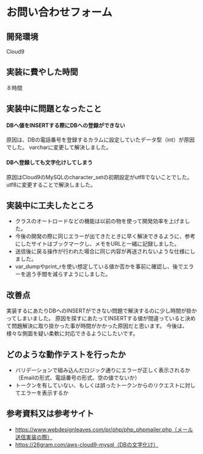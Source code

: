# お問い合わせフォーム

## 開発環境
Cloud9

## 実装に費やした時間
８時間

## 実装中に問題となったこと
#### DBへ値をINSERTする際にDBへの登録ができない
原因は、DBの電話番号を登録するカラムに設定していたデータ型（int）が原因でした。
varcharに変更して解決しました。

#### DBへ登録しても文字化けしてしまう
原因はCloud9のMySQLのcharacter_setの初期設定がutf8でないことでした。
utf8に変更することで解決しました。

## 実装中に工夫したところ
- クラスのオートロードなどの機能は以前の物を使って開発効率を上げました。
- 今後の開発の際に同じエラーが出てきたときに早く解決できるように、参考にしたサイトはブックマークし、メモをURLと一緒に記録しました。
- 送信後に戻る操作が行われた場合に同じ内容が再送されないような仕様にしました。
- var_dumpやprint_rを使い想定している値か否かを事前に確認し、後でエラーを追う手間を減らすようにしました。

## 改善点
実装するにあたりDBへのINSERTができない問題で解決するのに少し時間が掛かってしまいました。
原因を探すにあたってINSERTする値が間違っていると決めて問題解決に取り掛かった事が時間がかかった原因だと思います。
今後は、様々な側面を疑い柔軟に対応できるようにしたいです。

## どのような動作テストを行ったか
- バリデーションで組み込んだロジック通りにエラーが正しく表示されるか（Emailの形式、電話番号の形式、空の値でないか）
- トークンを有していない、もしくは誤ったトークンからのリクエストに対してエラーを表示するか

## 参考資料又は参考サイト
- https://www.webdesignleaves.com/pr/php/php_phpmailer.php（メール送信実装の際）
- https://26gram.com/aws-cloud9-mysql（DBの文字化け）
